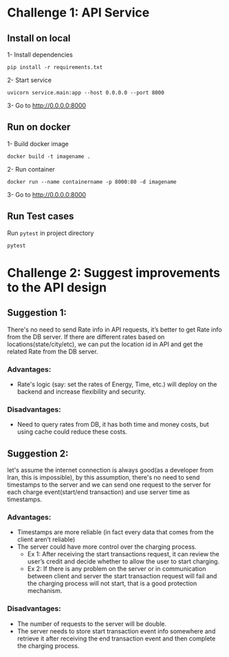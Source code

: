 # Challenge 1: API Service
## Install on local
1- Install dependencies

```
pip install -r requirements.txt
```

2- Start service

```
uvicorn service.main:app --host 0.0.0.0 --port 8000
```
3- Go to http://0.0.0.0:8000

## Run on docker
1- Build docker image

```
docker build -t imagename .
```

2- Run container
```
docker run --name containername -p 8000:80 -d imagename
```

3- Go to http://0.0.0.0:8000

## Run Test cases
Run `pytest` in project directory

```
pytest
```

# Challenge 2: Suggest improvements to the API design

## Suggestion 1:
There's no need to send Rate info in API requests, it’s better to get Rate info from the DB server.
If there are different rates based on locations(state/city/etc), we can put the location id in API and get the related Rate from the DB server.

### Advantages:
- Rate's logic (say: set the rates of Energy, Time, etc.) will deploy on the backend and increase flexibility and security.
### Disadvantages:
- Need to query rates from DB, it has both time and money costs, but using cache could reduce these costs.
## Suggestion 2:
let's assume the internet connection is always good(as a developer from Iran, this is impossible), by this assumption, there's no need to send timestamps to the server and we can send one request to the server for each charge event(start/end transaction) and use server time as timestamps.

### Advantages:
- Timestamps are more reliable (in fact every data that comes from the client aren’t reliable)
- The server could have more control over the charging process.
  - Ex 1: After receiving the start transactions request, it can review the user’s credit and decide whether to allow the user to start charging.
  - Ex 2: If there is any problem on the server or in communication between client and server the start transaction request will fail and the charging process will not start, that is a good protection mechanism.

### Disadvantages:
- The number of requests to the server will be double.
- The server needs to store start transaction event info somewhere and retrieve it after receiving the end transaction event and then complete the charging process.


